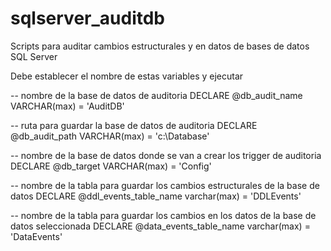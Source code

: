 # sqlserver_auditdb

Scripts para auditar cambios estructurales y en datos de bases de datos SQL Server

Debe establecer el nombre de estas variables y ejecutar

-- nombre de la base de datos de auditoria
DECLARE @db_audit_name VARCHAR(max) = 'AuditDB'

-- ruta para guardar la base de datos de auditoria
DECLARE @db_audit_path VARCHAR(max) = 'c:\Database\'

-- nombre de la base de datos donde se van a crear los trigger de auditoria
DECLARE @db_target     VARCHAR(max) = 'Config'

-- nombre de la tabla para guardar los cambios estructurales de la base de datos
DECLARE @ddl_events_table_name varchar(max) = 'DDLEvents' 

-- nombre de la tabla para guardar los cambios en los datos de la base de datos seleccionada
DECLARE @data_events_table_name varchar(max) = 'DataEvents' 
